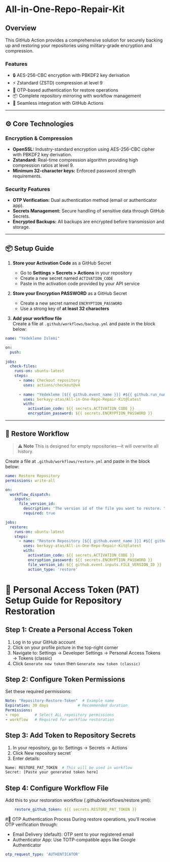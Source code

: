 # All-in-One-Repo-Repair-Kit

## Overview

This GitHub Action provides a comprehensive solution for securely backing up and restoring your repositories using military-grade encryption and compression.

### Features
- 🔒 AES-256-CBC encryption with PBKDF2 key derivation
- ⚡ Zstandard (ZSTD) compression at level 9
- 🔐 OTP-based authentication for restore operations
- 📦 Complete repository mirroring with workflow management
- 🔄 Seamless integration with GitHub Actions

---

## ⚙️ Core Technologies

### Encryption & Compression
- **OpenSSL:** Industry-standard encryption using AES-256-CBC cipher with PBKDF2 key derivation.
- **Zstandard:** Real-time compression algorithm providing high compression ratios at level 9.
- **Minimum 32-character keys:** Enforced password strength requirements.

### Security Features
- **OTP Verification:** Dual authentication method (email or authenticator app).
- **Secrets Management:** Secure handling of sensitive data through GitHub Secrets.
- **Encrypted Backups:** All backups are encrypted before transmission and storage.

---

## 📦 Setup Guide

1. **Store your Activation Code** as a GitHub Secret  
   - Go to **Settings > Secrets > Actions** in your repository  
   - Create a new secret named `ACTIVATION_CODE`  
   - Paste in the activation code provided by your API service

2. **Store your Encryption PASSWORD** as a GitHub Secret  
   - Create a new secret named `ENCRYPTION_PASSWORD`  
   - Use a strong key of **at least 32 characters**

3. **Add your workflow file**  
   Create a file at `.github/workflows/backup.yml` and paste in the block below:

```yaml
name: "Yedekleme Islemi"

on:
  push:
    
jobs:
  check-files:
    runs-on: ubuntu-latest
    steps:
      - name: Checkout repository
        uses: actions/checkout@v4
    
      - name: "Yedekleme [${{ github.event_name }}] #${{ github.run_number }}: ${{ github.sha }} by ${{ github.actor }}"
        uses: berkayy-atas/All-in-One-Repo-Repair-Kit@latest
        with:
          activation_code: ${{ secrets.ACTIVATION_CODE }}
          encryption_password: ${{ secrets.ENCRYPTION_PASSWORD }}
```
---


## 🔄 Restore Workflow

> **⚠️ Note**
> This is designed for empty repositories—it will overwrite all history.

Create a file at `.github/workflows/restore.yml` and paste in the block below:

```yaml
name: Restore Repository
permissions: write-all

on:
  workflow_dispatch:
    inputs:
      file_version_id:
        description: 'The version id of the file you want to restore. You can enter it in the first or second run while using the workflow. The version id you last entered is always kept and restored when the OTP code arrives.'
        required: true

jobs:
  restore:
    runs-on: ubuntu-latest
    steps:
      - name: "Restore Repository [${{ github.event_name }}] #${{ github.run_number }}: ${{ github.sha }} by ${{ github.actor }}"
        uses: berkayy-atas/All-in-One-Repo-Repair-Kit@latest
        with:
          activation_code: ${{ secrets.ACTIVATION_CODE }}
          encryption_password: ${{ secrets.ENCRYPTION_PASSWORD }}
          file_version_id: ${{ github.event.inputs.FILE_VERSION_ID }}
          action_type: 'restore'
```
# 🔑 Personal Access Token (PAT) Setup Guide for Repository Restoration

## Step 1: Create a Personal Access Token
1. Log in to your GitHub account
2. Click on your profile picture in the top-right corner
3. Navigate to: Settings → Developer Settings → Personal Access Tokens → Tokens (classic)
4. Click `Generate new token` then `Generate new token (classic)`

## Step 2: Configure Token Permissions
Set these required permissions:
```yml
Note: "Repository-Restore-Token"  # Example name
Expiration: 30 days             # Recommended duration
Permissions:
- repo       # Select ALL repository permissions
- workflow   # Required for workflow restoration
```

## Step 3: Add Token to Repository Secrets
1. In your repository, go to: Settings → Secrets → Actions
2. Click New repository secret`
3. Enter details:

```bash
Name: RESTORE_PAT_TOKEN  # This will be used in workflow
Secret: [Paste your generated token here]
```
## Step 4: Configure Workflow File

Add this to your restoration workflow (.github/workflows/restore.yml):

```yaml
    restore_github_token: ${{ secrets.RESTORE_PAT_TOKEN }} 
```



#🔐 OTP Authentication Process
During restore operations, you'll receive OTP verification through:

  - Email Delivery (default): OTP sent to your registered email
  - Authenticator App: Use TOTP-compatible apps like Google Authenticator

```yaml
otp_request_type: 'AUTHENTICATOR'
```
